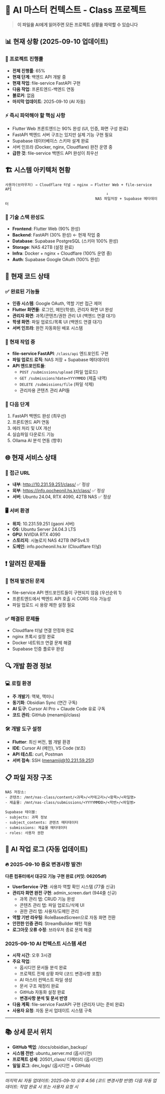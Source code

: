 # 🤖 AI 마스터 컨텍스트 - Class 프로젝트

> **이 파일을 AI에게 읽어주면 모든 프로젝트 상황을 파악할 수 있습니다**

## 📊 현재 상황 (2025-09-10 업데이트)

### 🎯 프로젝트 진행률
- **전체 진행률**: 65%
- **현재 단계**: 백엔드 API 개발 중
- **현재 작업**: file-service FastAPI 구현
- **다음 작업**: 프론트엔드-백엔드 연동
- **블로커**: 없음
- **마지막 업데이트**: 2025-09-10 (AI 자동)

### ⚡ 즉시 파악해야 할 핵심 사항
- Flutter Web 프론트엔드는 90% 완성 (UI, 인증, 화면 구성 완료)
- FastAPI 백엔드 서버 구조는 있지만 실제 기능 구현 필요
- Supabase 데이터베이스 스키마 설계 완료
- 서버 인프라 (Docker, nginx, Cloudflare) 완전 운영 중
- **급한 것**: file-service 백엔드 API 완성이 최우선

## 🏗️ 시스템 아키텍처 현황

```
사용자(브라우저) → Cloudflare 터널 → nginx → Flutter Web + file-service API
                                              ↓
                                         NAS 파일저장 + Supabase 메타데이터
```

### 🔧 기술 스택 완성도
- **Frontend**: Flutter Web (90% 완성)
- **Backend**: FastAPI (30% 완성) ← 현재 작업 중
- **Database**: Supabase PostgreSQL (스키마 100% 완성)
- **Storage**: NAS 42TB (설정 완료)
- **Infra**: Docker + nginx + Cloudflare (100% 운영 중)
- **Auth**: Supabase Google OAuth (100% 완성)

## 📁 현재 코드 상태

### ✅ 완료된 기능들
- **인증 시스템**: Google OAuth, 역할 기반 접근 제어
- **Flutter 화면들**: 로그인, 메인(학생), 관리자 화면 UI 완성
- **관리자 화면**: 과목/콘텐츠/권한 관리 UI (백엔드 연결 대기)
- **학생 화면**: 파일 업로드/목록 UI (백엔드 연결 대기)
- **서버 인프라**: 완전 자동화된 배포 시스템

### 🚧 현재 작업 중
- **file-service FastAPI**: `/class/api` 엔드포인트 구현
- **파일 업로드 로직**: NAS 저장 + Supabase 메타데이터
- **API 엔드포인트들**:
  - `POST /submissions/upload` (파일 업로드)
  - `GET /submissions?date=YYYYMMDD` (제출 내역)
  - `DELETE /submissions/file` (파일 삭제)
  - 관리자용 콘텐츠 관리 API들

### 🔄 다음 단계
1. FastAPI 백엔드 완성 (최우선)
2. 프론트엔드 API 연동
3. 에러 처리 및 UX 개선
4. 실습파일 다운로드 기능
5. Ollama AI 분석 연동 (향후)

## 🌐 현재 서비스 상태

### 📍 접근 URL
- **내부**: http://10.231.59.251/class/ ✅ 정상
- **외부**: https://info.pocheonil.hs.kr/class/ ✅ 정상
- **서버**: Ubuntu 24.04, RTX 4090, 42TB NAS ✅ 정상

### 🖥️ 서버 환경
- **위치**: 10.231.59.251 (gaoni 서버)
- **OS**: Ubuntu Server 24.04.3 LTS
- **GPU**: NVIDIA RTX 4090
- **스토리지**: 시놀로지 NAS 42TB (NFSv4.1)
- **도메인**: info.pocheonil.hs.kr (Cloudflare 터널)

## ❗ 알려진 문제들

### 🐛 현재 발견된 문제
- file-service API 엔드포인트들이 구현되지 않음 (우선순위 1)
- 프론트엔드에서 백엔드 API 호출 시 CORS 이슈 가능성
- 파일 업로드 시 용량 제한 설정 필요

### ✅ 해결된 문제들
- Cloudflare 터널 연결 안정화 완료
- nginx 프록시 설정 완료
- Docker 네트워크 연결 문제 해결
- Supabase 인증 플로우 완성

## 🔍 개발 환경 정보

### 💻 로컬 환경
- **주 개발기**: 맥북, 맥미니
- **동기화**: Obsidian Sync (연간 구독)
- **AI 도구**: Cursor AI Pro + Claude Code 유료 구독
- **코드 관리**: GitHub (menamiji/class)

### 🛠️ 개발 도구 설정
- **Flutter**: 최신 버전, 웹 개발 환경
- **IDE**: Cursor AI (메인), VS Code (보조)
- **API 테스트**: curl, Postman
- **서버 접속**: SSH (menamiji@10.231.59.251)

## 📋 파일 저장 구조

```
NAS 저장소:
- 콘텐츠: /mnt/nas-class/content/<과목>/<카테고리>/<항목>/<파일명>
- 제출물: /mnt/nas-class/submissions/<YYYYMMDD>/<학번>/<파일명>

Supabase 테이블:
- subjects: 과목 정보
- subject_contents: 콘텐츠 메타데이터  
- submissions: 제출물 메타데이터
- roles: 사용자 권한
```

## 🤖 AI 작업 로그 (자동 업데이트)

### 🔥 2025-09-10 중요 변경사항 발견!
**다른 컴퓨터에서 대규모 기능 구현 완료 (커밋: 06205df)**
- **UserService 구현**: 사용자 역할 확인 시스템 (77줄 신규)
- **관리자 화면 완전 구현**: admin_screen.dart (944줄 신규)
  - 과목 관리 탭: CRUD 기능 완성
  - 콘텐츠 관리 탭: 파일 업로드/삭제 UI
  - 권한 관리 탭: 사용자/도메인 관리
- **역할 기반 라우팅**: RoleBasedScreen으로 자동 화면 전환
- **안전한 인증 관리**: StreamBuilder 패턴 적용
- **로그아웃 오류 수정**: 브라우저 종료 문제 해결

### 2025-09-10 AI 컨텍스트 시스템 세션  
- **시작 시간**: 오후 3시경
- **주요 작업**: 
  - 옵시디언 문서들 분석 완료
  - 프로젝트 전체 상황 파악 (코드 변경사항 포함)
  - AI 마스터 컨텍스트 파일 생성
  - 문서 구조 재정리 완료
  - GitHub 자동화 설정 완료
  - **변경사항 분석 및 문서 반영**
- **다음 계획**: file-service FastAPI 구현 (관리자 UI는 준비 완료)
- **사용자 요청**: 자동 문서 업데이트 시스템 구축

---

## 📚 상세 문서 위치

- **GitHub 백업**: /docs/obsidian_backup/
- **시스템 전반**: ubuntu_server.md (옵시디언)
- **프로젝트 상세**: 20501_class/ 디렉터리 (옵시디언)
- **일일 로그**: dev_logs/ (옵시디언 + GitHub)

---
*마지막 AI 자동 업데이트: 2025-09-10 오후 4:56 (코드 변경사항 반영)*
*다음 자동 업데이트: 작업 완료 시 또는 사용자 요청 시*

